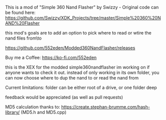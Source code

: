 This is a mod of "Simple 360 Nand Flasher" by Swizzy - Original code can be found here: https://github.com/Swizzy/XDK_Projects/tree/master/Simple%20360%20NAND%20Flasher

this mod's goals are to add an option to pick where to read or wtire the nand files from\to


https://github.com/552eden/Modded360NandFlasher/releases

Buy me a Coffee: https://ko-fi.com/552eden

this is the XEX for the modded simple360nandflasher im working on if anyone wants to check it out. instead of only working in its own folder, you can now choose where to dup the nand to or read the nand from

Current limitations: folder can be either root of a drive, or one folder deep

feedback would be appreciated (as well as pull requests)

MD5 calculation thanks to: https://create.stephan-brumme.com/hash-library/ (MD5.h and MD5.cpp)

